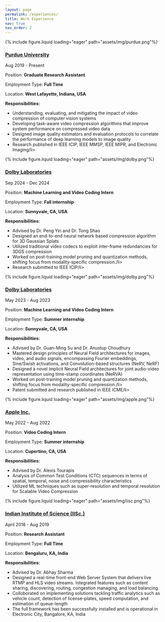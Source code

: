 ```yaml
---
layout: page
permalink: /experiences/
title: Work Experience
nav: true
nav_order: 2
---
```


<div class="project0">
    <div class="image-container0">
        {% include figure.liquid loading="eager" path="assets/img/purdue.png"%}
    </div>
    <div class="project-details0">
        <div class="heading">
        <a href="https://www.purdue.edu/"><h3>Purdue University</h3></a>
        <span class="timeline">Aug 2019 - Present</span>
        </div>
        <p>Position: <strong>Graduate Research Assistant</strong></p>
        <p>Employment Type: <strong>Full Time</strong></p>
        <p>Location: <strong>West Lafayette, Indiana, USA</strong></p>
        <p><b>Responsibilities:</b></p>
        <ul>
            <li>Understanding, evaluating, and mitigating the impact of video compression of computer vision systems</li>
            <li>Developing task-aware video compression algorithms that improve system performance on compressed video data</li>
            <li>Designed image quality estimators and evaluation protocols to correlate the performance of deep learning models to image quality</li>
            <li>Research published in IEEE ICIP, IEEE MMSP, IEEE MIPR, and Electronic Imaging/li>
        </ul>
    </div>
</div>

<div class="project0">
    <div class="image-container0">
        {% include figure.liquid loading="eager" path="assets/img/dolby.png"%}
    </div>
    <div class="project-details0">
        <div class="heading">
        <a href="https://www.dolby.com/en-in/"><h3>Dolby Laboratories</h3></a>
        <span class="timeline">Sep 2024 - Dec 2024</span>
        </div>
        <p>Position: <strong>Machine Learning and Video Coding Intern </strong></p>
        <p>Employment Type: <strong>Fall internship</strong></p>        
        <p>Location: <strong>Sunnyvale, CA, USA</strong></p>
        <p><b>Responsibilities:</b></p>
        <ul>
            <li>Advised by Dr. Peng Yin and Dr. Tong Shao</li>
            <li>Designed an end-to-end neural network based compression algorithm for 3D Gaussian Splats</li>
            <li>Utilized traditional video codecs to exploit inter-frame redundancies for 3DGS compression</li>
            <li>Worked on post-training model pruning and quantization methods, shifting focus from modality-specific compression./li>
            <li>Research submitted to IEEE ICIP/li>
        </ul>
    </div>
</div>


<div class="project0">
    <div class="image-container0">
        {% include figure.liquid loading="eager" path="assets/img/dolby.png"%}
    </div>
    <div class="project-details0">
        <div class="heading">
        <a href="https://www.dolby.com/en-in/"><h3>Dolby Laboratories</h3></a>
        <span class="timeline">May 2023 - Aug 2023</span>
        </div>
        <p>Position: <strong>Machine Learning and Video Coding Intern </strong></p>
        <p>Employment Type: <strong>Summer internship</strong></p>        
        <p>Location: <strong>Sunnyvale, CA, USA</strong></p>
        <p><b>Responsibilities:</b></p>
        <ul>
            <li>Advised by Dr. Guan-Ming Su and Dr. Anustup Choudhury</li>
            <li>Mastered design principles of Neural Field architectures for images, video, and audio signals, encompassing Fourier embeddings, Sine/Swish activations, and Convolution-based structures (NeRV, NeRF)</li>
            <li>Designed a novel implicit Neural Field architectures for joint audio-video representation using time-stamp coordinates (NeRVA)</li>
            <li>Worked on post-training model pruning and quantization methods, shifting focus from modality-specific compression./li>
            <li>Patent submitted and research published in IEEE ICME/li>
        </ul>
    </div>



<div class="project0">
    <div class="image-container0">
        {% include figure.liquid loading="eager" path="assets/img/apple.png"%}
    </div>
    <div class="project-details0">
        <div class="heading">
        <a href="https://www.apple.com/careers/us/work-at-apple.html"><h3>Apple Inc.</h3></a>
        <span class="timeline">May 2022 - Aug 2022</span>
        </div>
        <p>Position: <strong>Video Coding Intern </strong></p>
        <p>Employment Type: <strong>Summer internship</strong></p>        
        <p>Location: <strong>Cupertino, CA, USA</strong></p>
        <p><b>Responsibilities:</b></p>
        <ul>
            <li>Advised by Dr. Alexis Tourapis</li>
            <li>Analysis of Common Test Conditions (CTC) sequences in terms of spatial, temporal, noise and compressibility characteristics </li>
            <li>Utilized ML techniques such as super-resolution and temporal resolution for Scalable Video Compression</li>
        </ul>
    </div>
</div>



<div class="project0">
    <div class="image-container0">
        {% include figure.liquid loading="eager" path="assets/img/iisc.png"%}
    </div>
    <div class="project-details0">
        <div class="heading">
        <a href="https://iisc.ac.in/"><h3>Indian Institute of Science (IISc.)</h3></a>
        <span class="timeline">April 2018 - Aug 2019</span>
        </div>
        <p>Position: <strong>Research Assistant </strong></p>
        <p>Employment Type: <strong>Full Time</strong></p>        
        <p>Location: <strong>Bengaluru, KA, India</strong></p>
        <p><b>Responsibilities:</b></p>
        <ul>
            <li>Advised by Dr. Abhay Sharma</li>
            <li>Designed a real-time front-end Web Server System that delivers live RTMP and HLS video streams. Integrated features such as content sharing, discovering, routing, congestion managing, and load balancing. </li>
            <li>Colloborated on implementing solutions tackling traffic analytics such as vehicle count, detection of license-plates, speed computation, and estimation of queue-length</li>
            <li>The full framework has been successfully installed and is operational in Electronic City, Bangalore, KA, India</li>
        </ul>
    </div>
</div>



